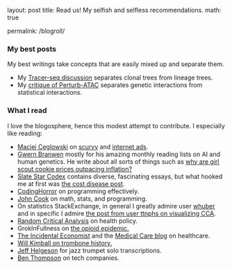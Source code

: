 layout: post
title: Read us! My selfish and selfless recommendations.
math: true

permalink: /blogroll/



### My best posts 

My best writings take concepts that are easily mixed up and separate them.

- My [Tracer-seq discussion](https://ekernf01.github.io/tracerseq_short/) separates clonal trees from lineage trees.
- My [critique of Perturb-ATAC](https://ekernf01.github.io/genetic_interactions/) separates genetic interactions from statistical interactions.

### What I read

I love the blogosphere, hence this modest attempt to contribute. I especially like reading:

- [Maciej Ceglowski](https://idlewords.com/about.htm) on [scurvy](https://idlewords.com/2010/03/scott_and_scurvy.htm) and [internet ads](https://idlewords.com/talks/what_happens_next_will_amaze_you.htm).
- [Gwern Branwen](https://www.gwern.net/) mostly for his amazing monthly reading lists on AI and human genetics. He write about all sorts of things such as [why are girl scout cookie prices outpacing inflation?](https://www.gwern.net/Girl-Scouts-and-good-governance)
- [Slate Star Codex](https://slatestarcodex.com) contains diverse, fascinating essays, but what hooked me at first was [the cost disease post](https://slatestarcodex.com/2017/02/09/considerations-on-cost-disease/).
- [CodingHorror](https://blog.codinghorror.com/) on programming effectively.
- [John Cook](https://www.johndcook.com/blog/) on math, stats, and programming.
- On statistics StackExchange, in general I greatly admire user [whuber](https://stats.stackexchange.com/users/919/whuber) and in specific I admire [the post from user ttnphs on visualizing CCA](https://stats.stackexchange.com/questions/65692/how-to-visualize-what-canonical-correlation-analysis-does-in-comparison-to-what/65817#65817).
- [Random Critical Analysis](https://randomcriticalanalysis.com/category/health-policy/) on health policy.
- GrokInFullness on [the opioid epidemic.](http://grokinfullness.blogspot.com/2017/09/debunking-standard-narrative-on-opioid.html)
- [The Incidental Economist](https://theincidentaleconomist.com/) and the [Medical Care blog](https://www.themedicalcareblog.com/) on healthcare.
- [Will Kimball on trombone history.](http://kimballtrombone.com/trombone-history-timeline/)
- [Jeff Helgeson](http://jeffhelgesen.blogspot.com/) for jazz trumpet solo transcriptions.
- [Ben Thompson](https://stratechery.com/2019/uber-questions/) on tech companies.

